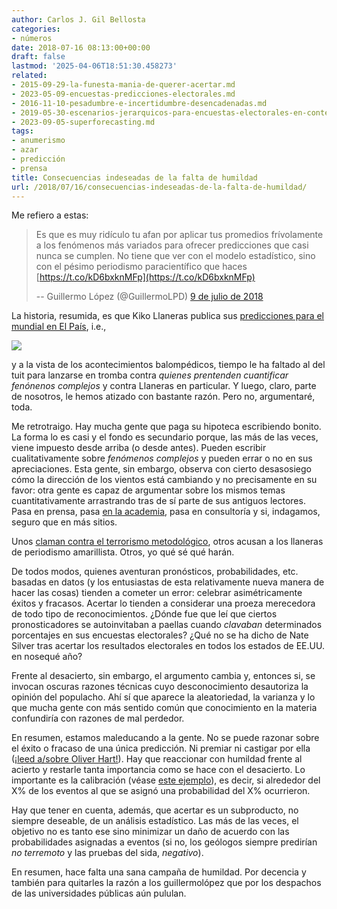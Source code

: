 ```yaml
---
author: Carlos J. Gil Bellosta
categories:
- números
date: 2018-07-16 08:13:00+00:00
draft: false
lastmod: '2025-04-06T18:51:30.458273'
related:
- 2015-09-29-la-funesta-mania-de-querer-acertar.md
- 2023-05-09-encuestas-predicciones-electorales.md
- 2016-11-10-pesadumbre-e-incertidumbre-desencadenadas.md
- 2019-05-30-escenarios-jerarquicos-para-encuestas-electorales-en-contextos-multipartidistas.md
- 2023-09-05-superforecasting.md
tags:
- anumerismo
- azar
- predicción
- prensa
title: Consecuencias indeseadas de la falta de humildad
url: /2018/07/16/consecuencias-indeseadas-de-la-falta-de-humildad/
---
```


Me refiero a estas:

>Es que es muy ridículo tu afan por aplicar tus promedios frívolamente a los fenómenos más variados para ofrecer predicciones que casi nunca se cumplen. No tiene que ver con el modelo estadístico, sino con el pésimo periodismo paracientífico que haces [https://t.co/kD6bxknMFp](https://t.co/kD6bxknMFp)
>
> -- Guillermo López (@GuillermoLPD) [9 de julio de 2018](https://twitter.com/GuillermoLPD/status/1016423498078654464?ref_src=twsrc%5Etfw)

La historia, resumida, es que Kiko Llaneras publica sus [predicciones para el mundial en El País](https://elpais.com/deportes/2018/06/04/actualidad/1528063475_409937.html), i.e.,

![](/wp-uploads/2018/07/predicciones_mundial.jpg)

y a la vista de los acontecimientos balompédicos, tiempo le ha faltado al del tuit para lanzarse en tromba contra _quienes prentenden cuantificar fenónenos complejos_ y contra Llaneras en particular. Y luego, claro, parte de nosotros, le hemos atizado con bastante razón. Pero no, argumentaré, toda.

Me retrotraigo. Hay mucha gente que paga su hipoteca escribiendo bonito. La forma lo es casi y el fondo es secundario porque, las más de las veces, viene impuesto desde arriba (o desde antes). Pueden escribir cualitativamente sobre _fenómenos complejos_ y pueden errar o no en sus apreciaciones. Esta gente, sin embargo, observa con cierto desasosiego cómo la dirección de los vientos está cambiando y no precisamente en su favor: otra gente es capaz de argumentar sobre los mismos temas cuantitativamente arrastrando tras de sí parte de sus antiguos lectores. Pasa en prensa, pasa [en la academia](http://andrewgelman.com/2016/09/21/what-has-happened-down-here-is-the-winds-have-changed/), pasa en consultoría y si, indagamos, seguro que en más sitios.

Unos [claman contra el terrorismo metodológico](http://www.businessinsider.com/susan-fiske-methodological-terrorism-qa-2016-9?IR=T), otros acusan a los llaneras de periodismo amarillista. Otros, yo qué sé qué harán.

De todos modos, quienes aventuran pronósticos, probabilidades, etc. basadas en datos (y los entusiastas de esta relativamente nueva manera de hacer las cosas) tienden a cometer un error: celebrar asimétricamente éxitos y fracasos. Acertar lo tienden a considerar una proeza merecedora de todo tipo de reconocimientos. ¿Dónde fue que leí que ciertos pronosticadores se autoinvitaban a paellas cuando _clavaban_ determinados porcentajes en sus encuestas electorales? ¿Qué no se ha dicho de Nate Silver tras acertar los resultados electorales en todos los estados de EE.UU. en nosequé año?

Frente al desacierto, sin embargo, el argumento cambia y, entonces si, se invocan oscuras razones técnicas cuyo desconocimiento desautoriza la opinión del populacho. Ahí sí que aparece la aleatoriedad, la varianza y lo que mucha gente con más sentido común que conocimiento en la materia confundiría con razones de mal perdedor.

En resumen, estamos maleducando a la gente. No se puede razonar sobre el éxito o fracaso de una única predicción. Ni premiar ni castigar por ella ([¡leed a/sobre Oliver Hart!](https://datanalytics.com/2018/05/29/guasa-tiene-que-habiendo-tanto-economista-por-ahi-tenga-yo-que-escribir-esta-cosa-hoy/)). Hay que reaccionar con humildad frente al acierto y restarle tanta importancia como se hace con el desacierto. Lo importante es la calibración (véase [este ejemplo](http://slatestarcodex.com/2018/01/02/2017-predictions-calibration-results/)), es decir, si alrededor del X% de los eventos al que se asignó una probabilidad del X% ocurrieron.

Hay que tener en cuenta, además, que acertar es un subproducto, no siempre deseable, de un análisis estadístico. Las más de las veces, el objetivo no es tanto ese sino minimizar un daño de acuerdo con las probabilidades asignadas a eventos (si no, los geólogos siempre predirían _no terremoto_ y las pruebas del sida, _negativo_).

En resumen, hace falta una sana campaña de humildad. Por decencia y también para quitarles la razón a los guillermolópez que por los despachos de las universidades públicas aún pululan.